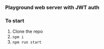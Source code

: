 ### Playground web server with JWT auth


### To start
1. Clone the repo
2. `npm i`
3. `npm run start`
